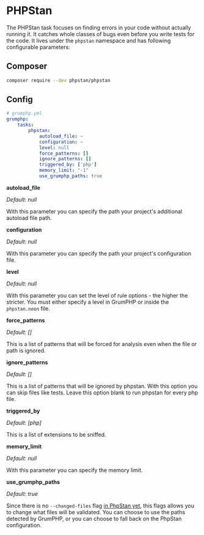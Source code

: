 # PHPStan

The PHPStan task focuses on finding errors in your code without actually running it. It catches whole classes of bugs even before you write tests for the code.
It lives under the `phpstan` namespace and has following configurable parameters:

## Composer
```bash
composer require --dev phpstan/phpstan
```

## Config
```yaml
# grumphp.yml
grumphp:
    tasks:
        phpstan:
            autoload_file: ~
            configuration: ~
            level: null
            force_patterns: []
            ignore_patterns: []
            triggered_by: ['php']
            memory_limit: "-1"
            use_grumphp_paths: true
```

**autoload_file**

*Default: null*

With this parameter you can specify the path your project's additional autoload file path.

**configuration**

*Default: null*

With this parameter you can specify the path your project's configuration file.

**level**

*Default: null*

With this parameter you can set the level of rule options - the higher the stricter.
You must either specify a level in GrumPHP or inside the `phpstan.neon` file.

**force_patterns**

*Default: []*

This is a list of patterns that will be forced for analysis even when the file or path is ignored.

**ignore_patterns**

*Default: []*

This is a list of patterns that will be ignored by phpstan. With this option you can skip files like tests. Leave this option blank to run phpstan for every php file.

**triggered_by**

*Default: [php]*

This is a list of extensions to be sniffed.

**memory_limit**

*Default: null*

With this parameter you can specify the memory limit.


**use_grumphp_paths**

*Default: true*

Since there is no `--changed-files` flag [in PhpStan yet](https://github.com/phpstan/phpstan/issues/934#issuecomment-383002766),
this flags allows you to change what files will be validated.
You can choose to use the paths detected by GrumPHP, or you can choose to fall back on the PhpStan configuration.

